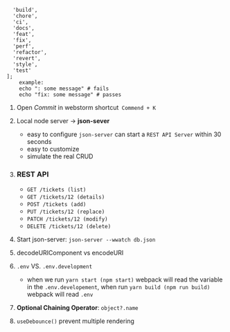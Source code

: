 ```[
  'build',
  'chore',
  'ci',
  'docs',
  'feat',
  'fix',
  'perf',
  'refactor',
  'revert',
  'style',
  'test'
];
    example:
    echo ": some message" # fails
    echo "fix: some message" # passes
```

1. Open _Commit_ in webstorm shortcut` Commend + K`
2. Local node server -> **json-sever**

   - easy to configure `json-server` can start a `REST API Server` within 30 seconds
   - easy to customize
   - simulate the real CRUD

3. ### REST API
   - `GET /tickets (list)`
   - `GET /tickets/12 (details)`
   - `POST /tickets (add)`
   - `PUT /tickets/12 (replace)`
   - `PATCH /tickets/12 (modify)`
   - `DELETE /tickets/12 (delete)`
4. Start json-server: `json-server --wwatch db.json`
5. decodeURIComponent vs encodeURI
6. `.env` VS. `.env.development`
   - when we run `yarn start (npm start)` webpack will read the variable in the `.env.developement`, when
     run `yarn build (npm run build)` webpack will read `.env`
7. **Optional Chaining Operator**: `object?.name`
8. `useDebounce()` prevent multiple rendering
